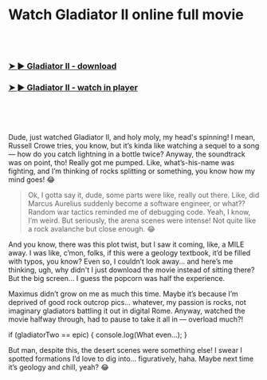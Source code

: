 <h1>Watch Gladiator II online full movie</h1>


<br><br>

<h3><a href="https://Gregorys-amantirear1986.github.io/lyvbtyqyhg/">➤ ► Gladiator II - download</a></h3> 
<h3><a href="https://Gregorys-amantirear1986.github.io/lyvbtyqyhg/">➤ ► Gladiator II - watch in player</a></h3>


<br><br><br>


Dude, just watched Gladiator II, and holy moly, my head's spinning! I mean, Russell Crowe tries, you know, but it’s kinda like watching a sequel to a song — how do you catch lightning in a bottle twice? Anyway, the soundtrack was on point, tho! Really got me pumped. Like, what’s-his-name was fighting, and I’m thinking of rocks splitting or something, you know how my mind goes! 😂

> Ok, I gotta say it, dude, some parts were like, really out there. Like, did Marcus Aurelius suddenly become a software engineer, or what?? Random war tactics reminded me of debugging code. Yeah, I know, I’m weird. But seriously, the arena scenes were intense! Not quite like a rock avalanche but close enough. 😂

And you know, there was this plot twist, but I saw it coming, like, a MILE away. I was like, c’mon, folks, if this were a geology textbook, it’d be filled with typos, you know? Even so, I couldn’t look away... and here’s me thinking, ugh, why didn't I just download the movie instead of sitting there? But the big screen... I guess the popcorn was half the experience.

Maximus didn’t grow on me as much this time. Maybe it’s because I’m deprived of good rock outcrop pics... whatever, my passion is rocks, not imaginary gladiators battling it out in digital Rome. Anyway, watched the movie halfway through, had to pause to take it all in — overload much?!

if (gladiatorTwo == epic) { console.log(What even...); }

But man, despite this, the desert scenes were something else! I swear I spotted formations I’d love to dig into... figuratively, haha. Maybe next time it’s geology and chill, yeah? 😂
